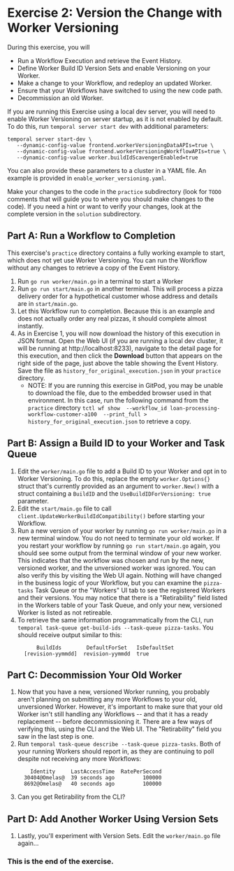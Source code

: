 # Exercise 2: Version the Change with Worker Versioning

During this exercise, you will

* Run a Workflow Execution and retrieve the Event History.
* Define Worker Build ID Version Sets and enable Versioning on your Worker.
* Make a change to your Workflow, and redeploy an updated Worker.
* Ensure that your Workflows have switched to using the new code path.
* Decommission an old Worker.

If you are running this Exercise using a local dev server, you will need to
enable Worker Versioning on server startup, as it is not enabled by default.
To do this, run `temporal server start dev` with additional parameters:

```shell
temporal server start-dev \
   --dynamic-config-value frontend.workerVersioningDataAPIs=true \
   --dynamic-config-value frontend.workerVersioningWorkflowAPIs=true \
   --dynamic-config-value worker.buildIdScavengerEnabled=true
```

You can also provide these parameters to a cluster in a YAML file. An
example is provided in `enable_worker_versioning.yaml`.

Make your changes to the code in the `practice` subdirectory (look for 
`TODO` comments that will guide you to where you should make changes to 
the code). If you need a hint or want to verify your changes, look at 
the complete version in the `solution` subdirectory.


## Part A: Run a Workflow to Completion

This exercise's `practice` directory contains a fully working
example to start, which does not yet use Worker Versioning.
You can run the Workflow without any changes to retrieve a copy of
the Event History.

1. Run `go run worker/main.go` in a terminal to start a Worker
2. Run `go run start/main.go` in another terminal. This will 
   process a pizza delivery order for a hypothetical customer
   whose address and details are in `start/main.go`.
3. Let this Workflow run to completion. Because this is an example
   and does not actually order any real pizzas, it should complete
   almost instantly.
4. As in Exercise 1, you will now download the history of this
   execution in JSON format. Open the Web UI (if you are running
   a local dev cluster, it will be running at http://localhost:8233),
   navigate to the detail page for this execution, and then click
   the **Download** button that appears on the right side of the page,
   just above the table showing the Event History. Save the file as
   `history_for_original_execution.json` in your `practice` directory.
   * NOTE: If you are running this exercise in GitPod, you may 
     be unable to download the file, due to the embedded browser
	 used in that environment. In this case, run the following 
	 command from the `practice`  directory `tctl wf show 
	 --workflow_id loan-processing-workflow-customer-a100 
	 --print_full > history_for_original_execution.json` to 
	 retrieve a copy. 


## Part B: Assign a Build ID to your Worker and Task Queue

1. Edit the `worker/main.go` file to add a Build ID to your Worker
   and opt in to Worker Versioning. To do this, replace the empty
   `worker.Options{}` struct that's currently provided as an argument
   to `worker.New()` with a struct containing a `BuildID` and the
   `UseBuildIDForVersioning: true` parameter.
2. Edit the `start/main.go` file to call
   `client.UpdateWorkerBuildIdCompatibility()` before starting your
   Workflow.
3. Run a new version of your worker by running `go run worker/main.go`
   in a new terminal window. You do not need to terminate your old
   worker. If you restart your workflow by running
   `go run start/main.go` again, you should see some output from the
   terminal window of your new worker. This indicates that the workflow
   was chosen and run by the new, versioned worker, and the unversioned
   worker was ignored. You can also verify this by visiting the Web UI
   again. Nothing will have changed in the business logic of your
   Workflow, but you can examine the `pizza-tasks` Task Queue or the
   "Workers" UI tab to see the registered Workers and their versions.
   You may notice that there is a "Retirability" field listed in the
   Workers table of your Task Queue, and only your new, versioned
   Worker is listed as not retireable.
4. To retrieve the same information programmatically from the CLI, run
   `temporal task-queue get-build-ids --task-queue pizza-tasks`. You
   should receive output similar to this:
   ```output
         BuildIds        DefaultForSet   IsDefaultSet
     [revision-yymmdd]  revision-yymmdd  true
   ```


## Part C: Decommission Your Old Worker

1. Now that you have a new, versioned Worker running, you probably
   aren't planning on submitting any more Workflows to your old,
   unversioned Worker. However, it's important to make sure that your
   old Worker isn't still handling any Workflows -- and that it has
   a ready replacement -- before decommissioning it. There are a
   few ways of verifying this, using the CLI and the Web UI. The
   "Retirability" field you saw in the last step is one.
2. Run `temporal task-queue describe --task-queue pizza-tasks`. Both
   of your running Workers should report in, as they are continuing to
   poll despite not receiving any more Workflows:
   ```output
       Identity     LastAccessTime  RatePerSecond
     30404@Omelas@  39 seconds ago         100000
     8692@Omelas@   40 seconds ago         100000
   ```
3. Can you get Retirability from the CLI?


## Part D: Add Another Worker Using Version Sets

1. Lastly, you'll experiment with Version Sets. Edit the
   `worker/main.go` file again...


### This is the end of the exercise.

